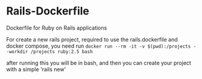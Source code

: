 # Rails-Dockerfile
Dockerfile for Ruby on Rails applications

For create a new rails project, required to use the rails.dockerfile and docker compose,
you need run `docker run --rm -it -v $(pwd):/projects --workdir /projects ruby:2.5 bash`

after running this you will be in bash, and then you can create your project with a simple 'rails new'
